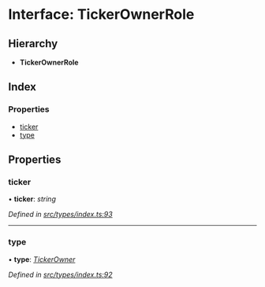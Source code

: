 # Interface: TickerOwnerRole

## Hierarchy

* **TickerOwnerRole**

## Index

### Properties

* [ticker](tickerownerrole.md#ticker)
* [type](tickerownerrole.md#type)

## Properties

###  ticker

• **ticker**: *string*

*Defined in [src/types/index.ts:93](https://github.com/PolymathNetwork/polymesh-sdk/blob/c77f6a3e/src/types/index.ts#L93)*

___

###  type

• **type**: *[TickerOwner](../enums/roletype.md#tickerowner)*

*Defined in [src/types/index.ts:92](https://github.com/PolymathNetwork/polymesh-sdk/blob/c77f6a3e/src/types/index.ts#L92)*
